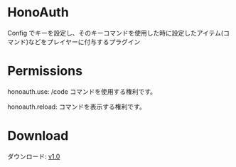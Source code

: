 # HonoAuth
Config でキーを設定し、そのキーコマンドを使用した時に設定したアイテム(コマンド)などをプレイヤーに付与するプラグイン


# Permissions
honoauth.use: /code コマンドを使用する権利です。

honoauth.reload: コマンドを表示する権利です。


# Download
ダウンロード: <a href="https://goo.gl/bxQ3x6">v1.0<a/>
